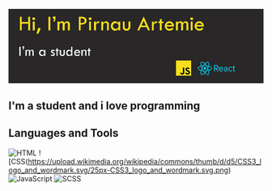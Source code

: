 ![Header](https://github.com/ArtemiePirnau/ArtemiePirnau/blob/main/banner.jpg)

## I'm a student and i love programming

## Languages and Tools

![HTML](https://upload.wikimedia.org/wikipedia/commons/thumb/6/61/HTML5_logo_and_wordmark.svg/35px-HTML5_logo_and_wordmark.svg.png)    ![CSS(https://upload.wikimedia.org/wikipedia/commons/thumb/d/d5/CSS3_logo_and_wordmark.svg/25px-CSS3_logo_and_wordmark.svg.png)
![JavaScript](https://upload.wikimedia.org/wikipedia/commons/thumb/6/6a/JavaScript-logo.png/30px-JavaScript-logo.png)
![SCSS](https://upload.wikimedia.org/wikipedia/commons/thumb/9/96/Sass_Logo_Color.svg/40px-Sass_Logo_Color.svg.png)
